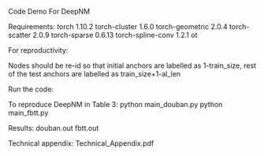 Code Demo For DeepNM

Requirements:
torch                        1.10.2
torch-cluster                1.6.0
torch-geometric              2.0.4
torch-scatter                2.0.9
torch-sparse                 0.6.13
torch-spline-conv            1.2.1
ot

For reproductivity:

Nodes should be re-id so that initial anchors are labelled as 1-train_size, rest of the test anchors are labelled as train_size+1-al_len

Run the code:

To reproduce DeepNM in Table 3:
python main_douban.py
python main_fbtt.py

Results:
douban.out
fbtt.out

Technical appendix:
Technical_Appendix.pdf

